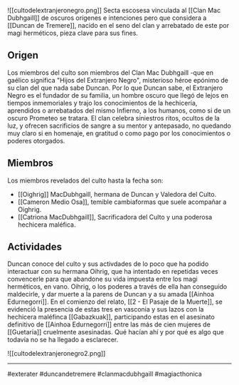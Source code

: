 ![[cultodelextranjeronegro.png]]
Secta escosesa vinculada al [[Clan Mac Dubhgaill]] de oscuros orígenes e intenciones pero que considera a [[Duncan de Tremere]], nacido en el seno del clan y arrebatado de este por magi herméticos, pieza clave para sus fines. 
## Origen 
Los miembros del culto son miembros del Clan Mac Dubhgaill -que en gaélico significa "Hijos del Extranjero Negro", misterioso héroe epónimo de su clan del que nada sabe Duncan. 
Por lo que Duncan sabe, el Extranjero Negro es el fundador de su familia, un hombre oscuro que llegó de lejos en tiempos inmemoriales y trajo los conocimientos de la hechicería, aprendidos o arrebatados del mismo Infierno, a los humanos, como si de un oscuro Prometeo se tratara. 
El clan celebra siniestros ritos, ocultos de la luz, y ofrecen sacrificios de sangre a su mentor y antepasado, no quedando muy claro si en homenaje, en gratitud o como pago por los conocimientos o poderes otorgados. 
## Miembros 
Los miembros revelados del culto hasta la fecha son:
- [[Oighrig]] MacDubhgaill, hermana de Duncan y Valedora del Culto. 
- [[Cameron Medio Osa]], temible cambiaformas que suele acompañar a Oighrig. 
- [[Catriona MacDubhgaill]], Sacrificadora del Culto y una poderosa hechicera maléfica. 
## Actividades 
Duncan conoce del culto y sus activdades de lo poco que ha podido interactuar con su hermana Oihrig, que ha intentado en repetidas veces convencerle para que abandone su vida impuesta entre los magi herméticos, en vano. Oihrig, o los poderes a través de ella han conseguido maldecirle, y dar muerte a la parens de Duncan y a su amada [[Ainhoa Edurnegorri]]. 
En el comienzo del relato, [[2 - El Pasaje de la Muerte]], se evidenció la presencia de estas tres en vasconia y sus lazos con la hechicera maléfinca [[Gabazkuak]], participando estas en el asesinato definitivo de [[Ainhoa Edurnegorri]] entre las más de cien mujeres de [[Guetaria]] cruelmente asesinadas. Qué hacían ahí y por qué es algo que todavía no se ha llegado a esclarecer.

![[cultodelextranjeronegro2.png]]

---
#exterater #duncandetremere #clanmacdubhgaill #magiacthonica 

